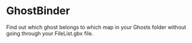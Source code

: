 # GhostBinder
Find out which ghost belongs to which map in your Ghosts folder without going through your FileList.gbx file.
